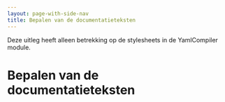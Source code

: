 ```yaml
---
layout: page-with-side-nav
title: Bepalen van de documentatieteksten
---
```

Deze uitleg heeft alleen betrekking op de stylesheets in de YamlCompiler module.

# Bepalen van de documentatieteksten

